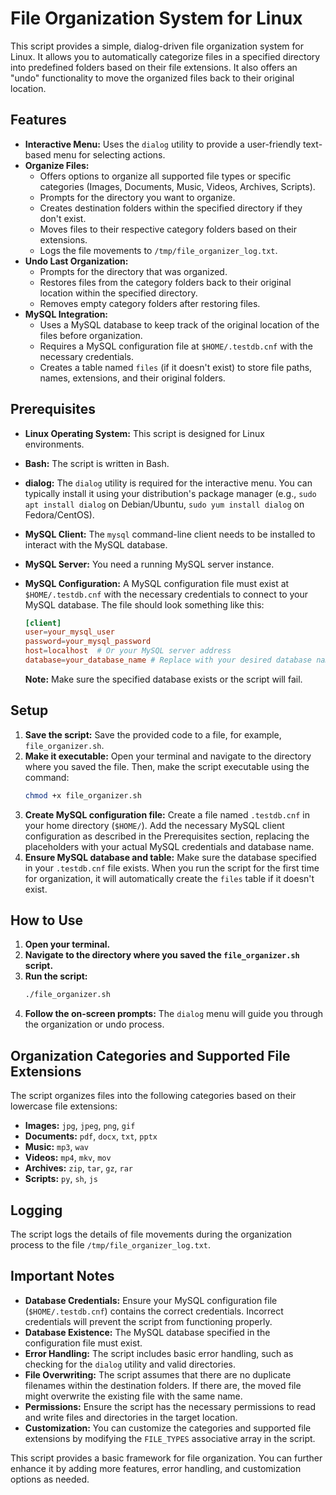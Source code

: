 # File Organization System for Linux

This script provides a simple, dialog-driven file organization system for Linux. It allows you to automatically categorize files in a specified directory into predefined folders based on their file extensions. It also offers an "undo" functionality to move the organized files back to their original location.

## Features

* **Interactive Menu:** Uses the `dialog` utility to provide a user-friendly text-based menu for selecting actions.
* **Organize Files:**
    * Offers options to organize all supported file types or specific categories (Images, Documents, Music, Videos, Archives, Scripts).
    * Prompts for the directory you want to organize.
    * Creates destination folders within the specified directory if they don't exist.
    * Moves files to their respective category folders based on their extensions.
    * Logs the file movements to `/tmp/file_organizer_log.txt`.
* **Undo Last Organization:**
    * Prompts for the directory that was organized.
    * Restores files from the category folders back to their original location within the specified directory.
    * Removes empty category folders after restoring files.
* **MySQL Integration:**
    * Uses a MySQL database to keep track of the original location of the files before organization.
    * Requires a MySQL configuration file at `$HOME/.testdb.cnf` with the necessary credentials.
    * Creates a table named `files` (if it doesn't exist) to store file paths, names, extensions, and their original folders.

## Prerequisites

* **Linux Operating System:** This script is designed for Linux environments.
* **Bash:** The script is written in Bash.
* **dialog:** The `dialog` utility is required for the interactive menu. You can typically install it using your distribution's package manager (e.g., `sudo apt install dialog` on Debian/Ubuntu, `sudo yum install dialog` on Fedora/CentOS).
* **MySQL Client:** The `mysql` command-line client needs to be installed to interact with the MySQL database.
* **MySQL Server:** You need a running MySQL server instance.
* **MySQL Configuration:** A MySQL configuration file must exist at `$HOME/.testdb.cnf` with the necessary credentials to connect to your MySQL database. The file should look something like this:

    ```cnf
    [client]
    user=your_mysql_user
    password=your_mysql_password
    host=localhost  # Or your MySQL server address
    database=your_database_name # Replace with your desired database name
    ```

    **Note:** Make sure the specified database exists or the script will fail.

## Setup

1.  **Save the script:** Save the provided code to a file, for example, `file_organizer.sh`.
2.  **Make it executable:** Open your terminal and navigate to the directory where you saved the file. Then, make the script executable using the command:
    ```bash
    chmod +x file_organizer.sh
    ```
3.  **Create MySQL configuration file:** Create a file named `.testdb.cnf` in your home directory (`$HOME/`). Add the necessary MySQL client configuration as described in the Prerequisites section, replacing the placeholders with your actual MySQL credentials and database name.
4.  **Ensure MySQL database and table:** Make sure the database specified in your `.testdb.cnf` file exists. When you run the script for the first time for organization, it will automatically create the `files` table if it doesn't exist.

## How to Use

1.  **Open your terminal.**
2.  **Navigate to the directory where you saved the `file_organizer.sh` script.**
3.  **Run the script:**
    ```bash
    ./file_organizer.sh
    ```
4.  **Follow the on-screen prompts:** The `dialog` menu will guide you through the organization or undo process.

## Organization Categories and Supported File Extensions

The script organizes files into the following categories based on their lowercase file extensions:

* **Images:** `jpg`, `jpeg`, `png`, `gif`
* **Documents:** `pdf`, `docx`, `txt`, `pptx`
* **Music:** `mp3`, `wav`
* **Videos:** `mp4`, `mkv`, `mov`
* **Archives:** `zip`, `tar`, `gz`, `rar`
* **Scripts:** `py`, `sh`, `js`

## Logging

The script logs the details of file movements during the organization process to the file `/tmp/file_organizer_log.txt`.

## Important Notes

* **Database Credentials:** Ensure your MySQL configuration file (`$HOME/.testdb.cnf`) contains the correct credentials. Incorrect credentials will prevent the script from functioning properly.
* **Database Existence:** The MySQL database specified in the configuration file must exist.
* **Error Handling:** The script includes basic error handling, such as checking for the `dialog` utility and valid directories.
* **File Overwriting:** The script assumes that there are no duplicate filenames within the destination folders. If there are, the moved file might overwrite the existing file with the same name.
* **Permissions:** Ensure the script has the necessary permissions to read and write files and directories in the target location.
* **Customization:** You can customize the categories and supported file extensions by modifying the `FILE_TYPES` associative array in the script.

This script provides a basic framework for file organization. You can further enhance it by adding more features, error handling, and customization options as needed.
